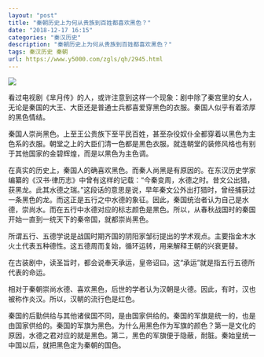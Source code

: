 ```yaml
---
layout: "post"
title: "秦朝历史上为何从贵族到百姓都喜欢黑色？"
date: "2018-12-17 16:15"
categories: "秦汉历史"
description: "秦朝历史上为何从贵族到百姓都喜欢黑色？"
tags: 秦汉历史 秦朝
url: https://www.y5000.com/zgls/qh/2945.html
---
```






![](https://img.y5000.com/uploads/allimg/160721/4-160H1223933163.jpg)

看过电视剧《芈月传》的人，或许注意到这样一个现象：剧中除了秦宫里的女人，无论是秦国的大王、大臣还是普通士兵都喜爱穿黑色的衣服。秦国人似乎有着浓厚的黑色情结。

秦国人崇尚黑色。上至王公贵族下至平民百姓，甚至杂役奴仆全都穿着以黑色为主色系的衣服。朝堂之上的大臣们清一色都是黑色衣服。就连朝堂的装修风格也有别于其他国家的金碧辉煌，而是以黑色为主色调。

在真实的历史上，秦国人的确喜欢黑色。而秦人尚黑是有原因的。在东汉历史学家编纂的《汉书·律历志》中曾有这样的记载：“今秦变周，水德之时。昔文公出猎，获黑龙。此其水德之瑞。”这段话的意思是说，早年秦文公外出打猎时，曾经捕获过一条黑色的龙。而这正是五行之中水德的象征。因此，秦国统治者认为自己是水德，崇尚水。而在五行中水德对应的标志颜色是黑色。所以，从春秋战国时的秦国开始一直到一统天下的秦帝国，就都崇尚黑色。

所谓五行、五德学说是战国时期齐国的阴阳家邹衍提出的学术观点。主要指金木水火土代表五种德性。这五德周而复始，循环运转，用来解释王朝的兴衰更替。

在古装剧中，读圣旨时，都会说奉天承运，皇帝诏曰。这“承运”就是指五行五德所代表的命运。

相对于秦朝崇尚水德、喜欢黑色，后世的学者认为汉朝是火德。因此，有时，汉也被称作炎汉。所以，汉朝的流行色是红色。

秦国的后勤供给与其他诸侯国不同，是由国家供给的。秦国的军旗是统一的，也是由国家供给的。秦国的军旗为黑色。为什么用黑色作为军旗的颜色？第一是文化的原因，水德之君对应的就是黑色。第二，黑色的军旗便于隐蔽，耐脏。秦始皇统一中国以后，就把黑色定为秦朝的国色。
